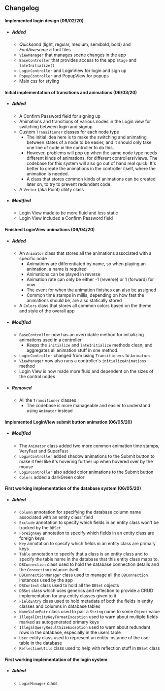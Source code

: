 ## Changelog

#### Implemented login design (06/02/20)
- ##### Added
  - *Quicksand* (light, regular, medium, semibold, bold) and *FontAwesome 5* font files
  - `ViewManager` that manages scene changes in the app
  - `BaseController` that provides access to the app `Stage` and `lateInitialize()`
  - `LoginController` and LoginView for login and sign up
  - `PopupController` and PopupView for popups
  - Main css for styling

#### Initial implementation of transitions and animations (06/03/20)
- ##### Added
  - A Confirm Password field for signing up
  - Animations and transitions of various nodes in the Login view for switching between login and signup
  - Custom `Transitioner` classes for each node type
    - The initial idea here is to make the switching and animating between states of a node to be easier, and it should only take one line of code in the controller to do this.
    - However, problems will pop up when the same node type needs different kinds of animations, for different controllers/views. The codebase for this system will also go out of hand real quick. It's better to create the animations in the controller itself, where the animation is needed.
    - A class that stores common kinds of animations can be created later on, to try to prevent redundant code.
  - A `Vector` (aka Point) utility class
- ##### Modified
  - Login View made to be more fluid and less static
  - Login View included a Confirm Password field

#### Finished LoginView animations (06/04/20)
- ##### Added
  - An `Animator` class that stores all the animations associated with a specific node
    - Animations are differentiated by name, so when playing an animation, a name is required
    - Animations can be played in reverse
    - Animation rate can only be either -1 (reverse) or 1 (forward) for now
    - The event for when the animation finishes can also be assigned
    - Common time stamps in millis, depending on how fast the animations should be, are also statically stored 
  - A `Colors` class that stores all common colors based on the theme and style of the overall app 
- ##### Modified
  - `BaseController` now has an overridable method for initializing animations used in a controller
    - Keeps the `initialize` and `lateInitialize` methods clean, and aggregates all animation stuff in one method.
  - `LoginController` changed from using `Transitioners` to `Animators`
  - `ViewManager` now also runs a controller's `initializeAnimations` method
  - Login View is now made more fluid and dependent on the sizes of the control nodes
- ##### Removed
  - All the `Transitioner` classes
    - The codebase is more manageable and easier to understand using `Animator` instead

#### Implemented LoginView submit button animation (06/05/20)
- ##### Modified
  - The `Animator` class added two more common animation time stamps, VeryFast and SuperFast
  - `LoginController` added shadow animations to the Submit button to make it feel like it's hovering further up when hovered over by the mouse
  - `LoginController` also added color animations to the Submit button
  - `Colors` added a darkGreen color
  
#### First working implementation of the database system (06/05/20)
- ##### Added
  - `Column` annotation for specifying the database column name associated with an entity class' field
  - `Exclude` annotation to specify which fields in an entity class won't be tracked by the `DBSet`
  - `ForeignKey` annotation to specify which fields in an entity class are foreign keys
  - `Key` annotation to specify which fields in an entity class are primary keys
  - `Table` annotation to specify that a class is an entity class and to specify the table name in the database that this entity class maps to.
  - `DBConnection` class used to hold the database connection details and the `Connection` instance itself
  - `DBConnectionManager` class used to manage all the `DBConnection` instances used by the app
  - `DBContext` class used to hold all the `DBSet` objects 
  - `DBSet` class which uses generics and reflection to provide a CRUD implementation for any entity classes given to it
  - `FieldEntry` class used to hold metadata of both the fields in entity classes and columns in database tables
  - `NameValuePair` class used to pair a `String` name to some `Object` value
  - `IllegalEntityKeyFormatException` used to warn about multiple fields marked as autogenerated primary keys
  - `IllegalQueryResultSizeException` used to warn about redundant rows in the database, especially in the users table
  - `User` entity class used to represent an entity instance of the user table in the database
  - `ReflectionUtils` class used to help with reflection stuff in `DBSet` class
  
#### First working implementation of the login system
- ##### Added
  - `LoginManager` class